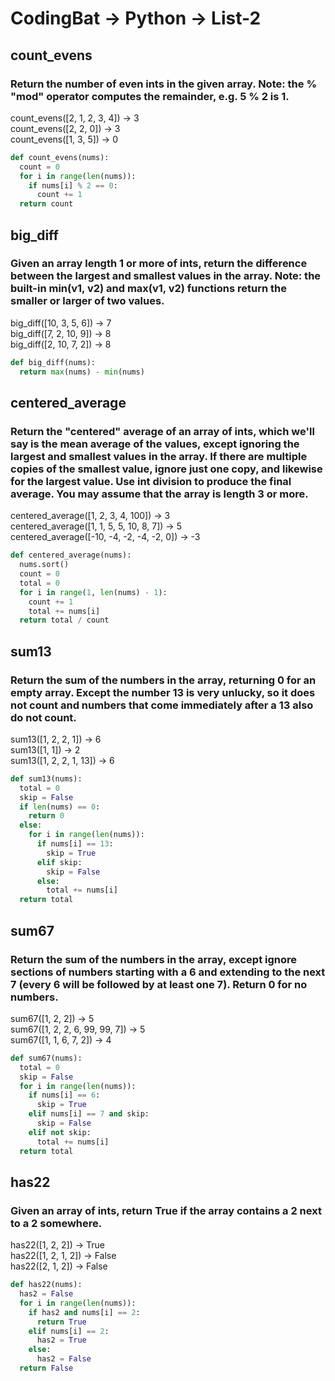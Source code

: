 # CodingBat -> Python -> List-2
## count_evens
### Return the number of even ints in the given array. Note: the % "mod" operator computes the remainder, e.g. 5 % 2 is 1.

  
count_evens([2, 1, 2, 3, 4]) → 3  
count_evens([2, 2, 0]) → 3  
count_evens([1, 3, 5]) → 0
```python
def count_evens(nums):
  count = 0
  for i in range(len(nums)):
    if nums[i] % 2 == 0:
      count += 1
  return count
```
## big_diff
### Given an array length 1 or more of ints, return the difference between the largest and smallest values in the array. Note: the built-in min(v1, v2) and max(v1, v2) functions return the smaller or larger of two values.

  
big_diff([10, 3, 5, 6]) → 7  
big_diff([7, 2, 10, 9]) → 8  
big_diff([2, 10, 7, 2]) → 8
```python
def big_diff(nums):
  return max(nums) - min(nums)
```
## centered_average
### Return the "centered" average of an array of ints, which we'll say is the mean average of the values, except ignoring the largest and smallest values in the array. If there are multiple copies of the smallest value, ignore just one copy, and likewise for the largest value. Use int division to produce the final average. You may assume that the array is length 3 or more.

  
centered_average([1, 2, 3, 4, 100]) → 3  
centered_average([1, 1, 5, 5, 10, 8, 7]) → 5  
centered_average([-10, -4, -2, -4, -2, 0]) → -3
```python
def centered_average(nums):
  nums.sort()
  count = 0
  total = 0
  for i in range(1, len(nums) - 1):
    count += 1
    total += nums[i]
  return total / count
```
## sum13
### Return the sum of the numbers in the array, returning 0 for an empty array. Except the number 13 is very unlucky, so it does not count and numbers that come immediately after a 13 also do not count.

  
sum13([1, 2, 2, 1]) → 6  
sum13([1, 1]) → 2  
sum13([1, 2, 2, 1, 13]) → 6
```python
def sum13(nums):
  total = 0
  skip = False
  if len(nums) == 0:
    return 0
  else:
    for i in range(len(nums)):
      if nums[i] == 13:
        skip = True
      elif skip:
        skip = False
      else:
        total += nums[i]
  return total 
```
## sum67
### Return the sum of the numbers in the array, except ignore sections of numbers starting with a 6 and extending to the next 7 (every 6 will be followed by at least one 7). Return 0 for no numbers.

  
sum67([1, 2, 2]) → 5  
sum67([1, 2, 2, 6, 99, 99, 7]) → 5  
sum67([1, 1, 6, 7, 2]) → 4
```python
def sum67(nums):
  total = 0
  skip = False
  for i in range(len(nums)):
    if nums[i] == 6:
      skip = True
    elif nums[i] == 7 and skip:
      skip = False
    elif not skip:
      total += nums[i]
  return total
```

## has22
### Given an array of ints, return True if the array contains a 2 next to a 2 somewhere.

  
has22([1, 2, 2]) → True  
has22([1, 2, 1, 2]) → False  
has22([2, 1, 2]) → False
```python
def has22(nums):
  has2 = False
  for i in range(len(nums)):
    if has2 and nums[i] == 2:
      return True
    elif nums[i] == 2:
      has2 = True
    else:
      has2 = False
  return False
```
